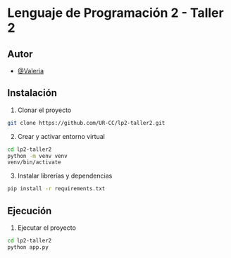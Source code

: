 # Lenguaje de Programación 2 - Taller 2
## Autor
- [@Valeria](https://www.github.com/valerialopez-a11)



## Instalación
1. Clonar el proyecto
```bash
git clone https://github.com/UR-CC/lp2-taller2.git
```

2. Crear y activar entorno virtual
```bash
cd lp2-taller2
python -m venv venv
venv/bin/activate
```

3. Instalar librerías y dependencias
```bash
pip install -r requirements.txt
```
    
## Ejecución
1. Ejecutar el proyecto
```bash
cd lp2-taller2
python app.py
```

